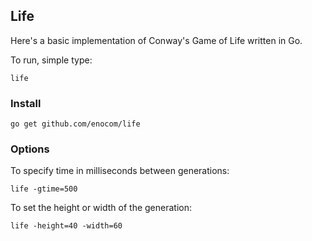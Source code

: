 ## Life

Here's a basic implementation of Conway's Game of Life written in Go.

To run, simple type:

```
life
```

### Install

```
go get github.com/enocom/life
```

### Options

To specify time in milliseconds between generations:

```
life -gtime=500
```

To set the height or width of the generation:

```
life -height=40 -width=60
```
